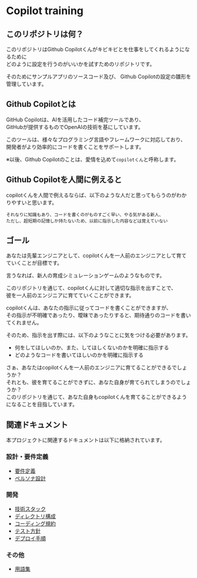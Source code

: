 Copilot training
=========================

このリポジトリは何？
-------------------------

このリポジトリはGithub Copilotくんがキビキビとを仕事をしてくれるようになるために  
どのように設定を行うのがいいかを試すためのリポジトリです。

そのためにサンプルアプリのソースコード及び、
Github Copilotの設定の雛形を管理しています。

Github Copilotとは
------------------------

GitHub Copilotは、AIを活用したコード補完ツールであり、  
GitHubが提供するものでOpenAIの技術を基にしています。

このツールは、様々なプログラミング言語やフレームワークに対応しており、  
開発者がより効率的にコードを書くことをサポートします。

※以後、Github Copilotのことは、愛情を込めて`copilotくん`と呼称します。

Github Copilotを人間に例えると
------------------------

copilotくんを人間で例えるならば、以下のような人だと思ってもらうのがわかりやすいと思います。

```
それなりに知識もあり、コードを書くのがものすごく早い、やる気がある新人、
ただし、超短期の記憶しか持たないため、以前に指示した内容などは覚えていない
```

ゴール
------------------------

あなたは先輩エンジニアとして、copilotくんを一人前のエンジニアとして育てていくことが目標です。

言うなれば、新人の育成シミュレーションゲームのようなものです。

このリポジトリを通じて、copilotくんに対して適切な指示を出すことで、  
彼を一人前のエンジニアに育てていくことができます。

copilotくんは、あなたの指示に従ってコードを書くことができますが、  
その指示が不明確であったり、曖昧であったりすると、期待通りのコードを書いてくれません。

そのため、指示を出す際には、以下のようなことに気をつける必要があります。

- 何をしてほしいのか、また、してほしくないのかを明確に指示する
- どのようなコードを書いてほしいのかを明確に指示する

さぁ、あなたはcopilotくんを一人前のエンジニアに育てることができるでしょうか？  
それとも、彼を育てることができずに、あなた自身が育てられてしまうのでしょうか？  
このリポジトリを通じて、あなた自身もcopilotくんを育てることができるようになることを目指しています。

関連ドキュメント
------------------------

本プロジェクトに関連するドキュメントは以下に格納されています。

### 設計・要件定義

- [要件定義](./docs/requirements.md)
- [ペルソナ設計](./docs/persona.md)

### 開発

- [技術スタック](./docs/technology.md)
- [ディレクトリ構成](./docs/directory_structure.md)
- [コーディング規約](./docs/code_style.md)
- [テスト方針](./docs/test_policy.md)
- [デプロイ手順](./docs/deployment.md)

### その他

- [用語集](./docs/glossary.md)
